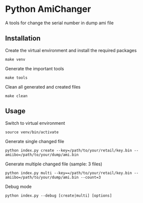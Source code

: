 # Python AmiChanger

A tools for change the serial number in dump ami file

## Installation

Create the virtual environment and install the required packages

    make venv

Generate the important tools

    make tools

Clean all generated and created files

    make clean

## Usage

Switch to virtual environment

    source venv/bin/activate

Generate single changed file

    python index.py create --key=/path/to/your/retail/key.bin --amiibo=/path/to/your/dump/ami.bin

Generate multiple changed file (sample: 3 files)

    python index.py multi --key==/path/to/your/retail/key.bin --amiibo=/path/to/your/dump/ami.bin --count=3

Debug mode

    python index.py --debug [create|multi] [options]

